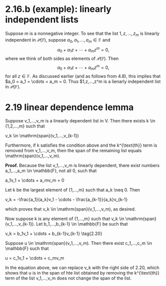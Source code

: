 # 2.16.b (example): linearly independent lists

Suppose $m$ is a nonnegative integer. To see that the list $1,z,...,z_m$ is linearly independent in $\mathcal{P}(\mathbb{F})$, suppose $a_0,a_1,...,a_m \in \mathbb{F}$ and
$$
a_0 + a_1z + \cdots + a_mz^m = 0,
$$
where we think of both sides as elements of $\mathcal{P}(\mathbb{F})$. Then
$$
a_0 + a_1z + \cdots + a_mz^m = 0,
$$
for all $z \in \mathbb{F}$. As discussed earlier (and as follows from 4.8), this implies that $a_0 = a_1 = \cdots = a_m = 0. Thus $1,z,...,z^m is a lienarly independent list in $\mathcal{P}(\mathbb{F})$.

# 2.19 linear dependence lemma

Suppose v_1,...,v_m is a linearly dependent list in V. Then there exists k \in \{1,2,...,m\} such that


v_k \in \mathrm{span}(v_1,...,v_{k-1})


Furthermore, if k satisfies the condition above and the k^{\text{th}} term is removed from v_1,...,v_m, then the span of the remaining list equals \mathrm{span}(v_1,...,v_m).

**Proof.** Because the list v_1,...,v_m is linearly dependent, there exist numbers a_1,...,a_m \in \mathbb{F}, not all 0, such that


a_1v_1 + \cdots + a_mv_m = 0


Let k be the largest element of \{1,...,m\} such that a_k \neq 0. Then


v_k = -\frac{a_1}{a_k}v_1 - \cdots - \frac{a_{k-1}}{a_k}v_{k-1}


which proves that v_k \in \mathrm{span}(v_1,...,v_m), as desired.

Now suppose k is any element of \{1,...,m\} such that v_k \in \mathrm{span}(v_1,...,v_{k-1}). Let b_1,...,b_{k-1} \in \mathbb{F} be such that


v_k = b_1v_1 + \cdots + b_{k-1}v_{k-1} \tag{2.20}


Suppose u \in \mathrm{span}(v_1,...,v_m). Then there exist c_1,...,c_m \in \mathbb{F} such that


u = c_1v_1 + \cdots + c_mv_m


In the equation above, we can replace v_k with the right side of 2.20, which shows that u is in the span of hte list obtained by removing the k^{\text{th}} term of the list v_1,...,v_m does not change the span of the list.
